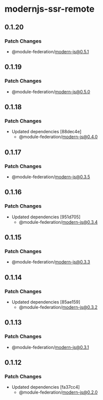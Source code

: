 # modernjs-ssr-remote

## 0.1.20

### Patch Changes

- @module-federation/modern-js@0.5.1

## 0.1.19

### Patch Changes

- @module-federation/modern-js@0.5.0

## 0.1.18

### Patch Changes

- Updated dependencies [88dec4e]
  - @module-federation/modern-js@0.4.0

## 0.1.17

### Patch Changes

- @module-federation/modern-js@0.3.5

## 0.1.16

### Patch Changes

- Updated dependencies [951d705]
  - @module-federation/modern-js@0.3.4

## 0.1.15

### Patch Changes

- @module-federation/modern-js@0.3.3

## 0.1.14

### Patch Changes

- Updated dependencies [85ae159]
  - @module-federation/modern-js@0.3.2

## 0.1.13

### Patch Changes

- @module-federation/modern-js@0.3.1

## 0.1.12

### Patch Changes

- Updated dependencies [fa37cc4]
  - @module-federation/modern-js@0.2.0
